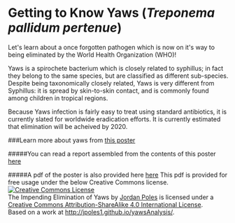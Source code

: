# Getting to Know Yaws (<i>Treponema pallidum pertenue</i>)
Let's learn about a once forgotten pathogen which is now on it's way to being eliminated by the World Health Organization (WHO)!

Yaws is a spirochete bacterium which is closely related to syphillus; in fact they belong to the same species, but are classified as different sub-species. Despite being taxonomically closely related, Yaws is very different from Syphillus: it is spread by skin-to-skin contact, and is commonly found among children in tropical regions.

Because Yaws infection is fairly easy to treat using standard antibiotics, it is currently slated for worldwide eradication efforts. It is currently estimated that elimination will be acheived by 2020.

###Learn more about yaws from <a href="http://jpoles1.github.io/yawsAnalysis/" target="_blank">this poster</a>

#####You can read a report assembled from the contents of this poster <a href="http://jpoles1.github.io/yawsAnalysis/YawsPosterWriteup.pdf" target="_blank">here</a>

#####A pdf of the poster is also provided here <a href="http://jpoles1.github.io/yawsAnalysis/poster.pdf" target="_blank">here</a> This pdf is provided for free usage under the below Creative Commons license.
<a rel="license" href="http://creativecommons.org/licenses/by-sa/4.0/"><img alt="Creative Commons License" style="border-width:0" src="https://i.creativecommons.org/l/by-sa/4.0/88x31.png" /></a><br /><span xmlns:dct="http://purl.org/dc/terms/" property="dct:title">The Impending Elimination of Yaws</span> by <a xmlns:cc="http://creativecommons.org/ns#" href="http://jpoles1.github.io/yawsAnalysis/" property="cc:attributionName" rel="cc:attributionURL">Jordan Poles</a> is licensed under a <a rel="license" href="http://creativecommons.org/licenses/by-sa/4.0/">Creative Commons Attribution-ShareAlike 4.0 International License</a>.<br />Based on a work at <a xmlns:dct="http://purl.org/dc/terms/" href="http://jpoles1.github.io/yawsAnalysis/" rel="dct:source">http://jpoles1.github.io/yawsAnalysis/</a>.
